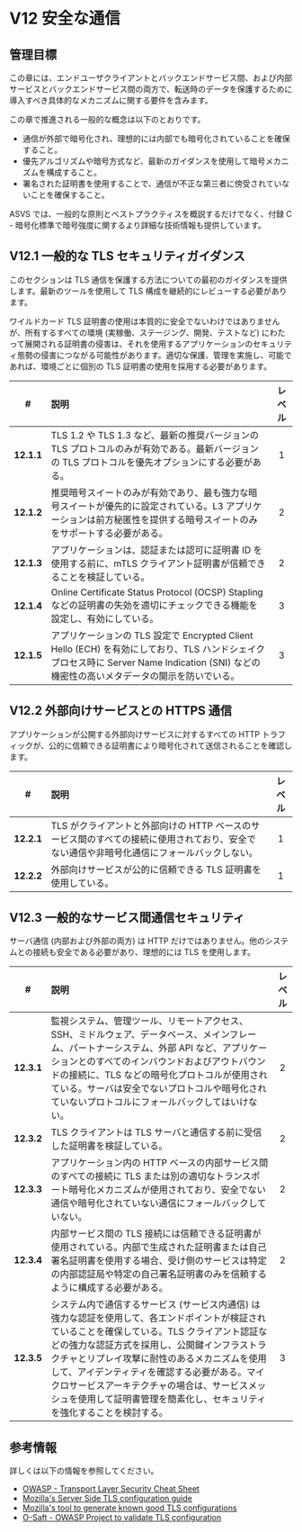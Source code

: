 # V12 安全な通信

## 管理目標

この章には、エンドユーザクライアントとバックエンドサービス間、および内部サービスとバックエンドサービス間の両方で、転送時のデータを保護するために導入すべき具体的なメカニズムに関する要件を含みます。

この章で推進される一般的な概念は以下のとおりです。

* 通信が外部で暗号化され、理想的には内部でも暗号化されていることを確保すること。
* 優先アルゴリズムや暗号方式など、最新のガイダンスを使用して暗号メカニズムを構成すること。
* 署名された証明書を使用することで、通信が不正な第三者に傍受されていないことを確保すること。

ASVS では、一般的な原則とベストプラクティスを概説するだけでなく、付録 C - 暗号化標準で暗号強度に関するより詳細な技術情報も提供しています。

## V12.1 一般的な TLS セキュリティガイダンス

このセクションは TLS 通信を保護する方法についての最初のガイダンスを提供します。最新のツールを使用して TLS 構成を継続的にレビューする必要があります。

ワイルドカード TLS 証明書の使用は本質的に安全でないわけではありませんが、所有するすべての環境 (実稼働、ステージング、開発、テストなど) にわたって展開される証明書の侵害は、それを使用するアプリケーションのセキュリティ態勢の侵害につながる可能性があります。適切な保護、管理を実施し、可能であれば、環境ごとに個別の TLS 証明書の使用を採用する必要があります。

| # | 説明 | レベル |
| :---: | :--- | :---: |
| **12.1.1** | TLS 1.2 や TLS 1.3 など、最新の推奨バージョンの TLS プロトコルのみが有効である。最新バージョンの TLS プロトコルを優先オプションにする必要がある。 | 1 |
| **12.1.2** | 推奨暗号スイートのみが有効であり、最も強力な暗号スイートが優先的に設定されている。L3 アプリケーションは前方秘匿性を提供する暗号スイートのみをサポートする必要がある。 | 2 |
| **12.1.3** | アプリケーションは、認証または認可に証明書 ID を使用する前に、mTLS クライアント証明書が信頼できることを検証している。 | 2 |
| **12.1.4** | Online Certificate Status Protocol (OCSP) Stapling などの証明書の失効を適切にチェックできる機能を設定し、有効にしている。 | 3 |
| **12.1.5** | アプリケーションの TLS 設定で Encrypted Client Hello (ECH) を有効にしており、TLS ハンドシェイクプロセス時に Server Name Indication (SNI) などの機密性の高いメタデータの開示を防いでいる。 | 3 |

## V12.2 外部向けサービスとの HTTPS 通信

アプリケーションが公開する外部向けサービスに対するすべての HTTP トラフィックが、公的に信頼できる証明書により暗号化されて送信されることを確認します。

| # | 説明 | レベル |
| :---: | :--- | :---: |
| **12.2.1** | TLS がクライアントと外部向けの HTTP ベースのサービス間のすべての接続に使用されており、安全でない通信や非暗号化通信にフォールバックしない。 | 1 |
| **12.2.2** | 外部向けサービスが公的に信頼できる TLS 証明書を使用している。 | 1 |

## V12.3 一般的なサービス間通信セキュリティ

サーバ通信 (内部および外部の両方) は HTTP だけではありません。他のシステムとの接続も安全である必要があり、理想的には TLS を使用します。

| # | 説明 | レベル |
| :---: | :--- | :---: |
| **12.3.1** | 監視システム、管理ツール、リモートアクセス、SSH、ミドルウェア、データベース、メインフレーム、パートナーシステム、外部 API など、アプリケーションとのすべてのインバウンドおよびアウトバウンドの接続に、TLS などの暗号化プロトコルが使用されている。サーバは安全でないプロトコルや暗号化されていないプロトコルにフォールバックしてはいけない。 | 2 |
| **12.3.2** | TLS クライアントは TLS サーバと通信する前に受信した証明書を検証している。 | 2 |
| **12.3.3** | アプリケーション内の HTTP ベースの内部サービス間のすべての接続に TLS または別の適切なトランスポート暗号化メカニズムが使用されており、安全でない通信や暗号化されていない通信にフォールバックしていない。 | 2 |
| **12.3.4** | 内部サービス間の TLS 接続には信頼できる証明書が使用されている。内部で生成された証明書または自己署名証明書を使用する場合、受け側のサービスは特定の内部認証局や特定の自己署名証明書のみを信頼するように構成する必要がある。 | 2 |
| **12.3.5** | システム内で通信するサービス (サービス内通信) は強力な認証を使用して、各エンドポイントが検証されていることを確保している。TLS クライアント認証などの強力な認証方式を採用し、公開鍵インフラストラクチャとリプレイ攻撃に耐性のあるメカニズムを使用して、アイデンティティを確認する必要がある。マイクロサービスアーキテクチャの場合は、サービスメッシュを使用して証明書管理を簡素化し、セキュリティを強化することを検討する。 | 3 |

## 参考情報

詳しくは以下の情報を参照してください。

* [OWASP - Transport Layer Security Cheat Sheet](https://cheatsheetseries.owasp.org/cheatsheets/Transport_Layer_Security_Cheat_Sheet.html)
* [Mozilla's Server Side TLS configuration guide](https://wiki.mozilla.org/Security/Server_Side_TLS)
* [Mozilla's tool to generate known good TLS configurations](https://ssl-config.mozilla.org/)
* [O-Saft - OWASP Project to validate TLS configuration](https://owasp.org/www-project-o-saft/)
